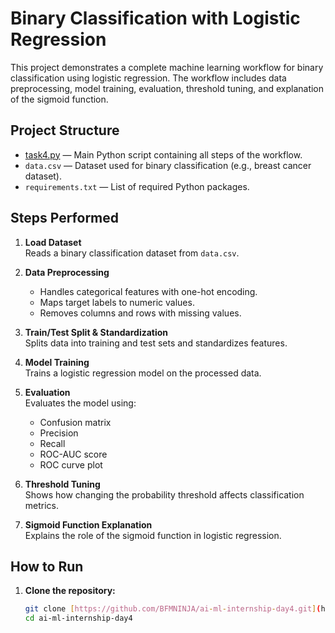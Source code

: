 # Binary Classification with Logistic Regression

This project demonstrates a complete machine learning workflow for binary classification using logistic regression. The workflow includes data preprocessing, model training, evaluation, threshold tuning, and explanation of the sigmoid function.

## Project Structure

- [task4.py](cci:7://file:///d:/AI%20ML%20Internship/Day4/task4.py:0:0-0:0) — Main Python script containing all steps of the workflow.
- `data.csv` — Dataset used for binary classification (e.g., breast cancer dataset).
- `requirements.txt` — List of required Python packages.

## Steps Performed

1. **Load Dataset**  
   Reads a binary classification dataset from `data.csv`.

2. **Data Preprocessing**  
   - Handles categorical features with one-hot encoding.
   - Maps target labels to numeric values.
   - Removes columns and rows with missing values.

3. **Train/Test Split & Standardization**  
   Splits data into training and test sets and standardizes features.

4. **Model Training**  
   Trains a logistic regression model on the processed data.

5. **Evaluation**  
   Evaluates the model using:
   - Confusion matrix
   - Precision
   - Recall
   - ROC-AUC score
   - ROC curve plot

6. **Threshold Tuning**  
   Shows how changing the probability threshold affects classification metrics.

7. **Sigmoid Function Explanation**  
   Explains the role of the sigmoid function in logistic regression.

## How to Run

1. **Clone the repository:**
   ```sh
   git clone [https://github.com/BFMNINJA/ai-ml-internship-day4.git](https://github.com/BFMNINJA/ai-ml-internship-day4.git)
   cd ai-ml-internship-day4
